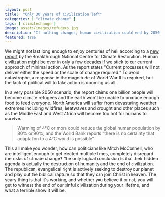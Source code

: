 ```yaml
---
layout: post
title:  "Only 30 years of Civilization left"
categories: [ "climate change" ]
tags: [ climatechange ]
image: assets/images/refugees.jpg
description: "If nothing changes, human civilization could end by 2050."
featured: true
---
```


We might not last long enough to enjoy centuries of hell according to a [new report](https://www.breakthroughonline.org.au/publications) by the Breakthrough National Centre for Climate Restoration. Human civilization might be over in only a few decades if we stick to our current approach of minimal action. As the report states "Current processes will not deliver either the speed or the scale of change required." To avoid catastrophe, a response in the magnitude of World War II is required, but the lack of political will to take action is dooming us all.

In a very possible 2050 scenario, the report claims one billion people will become climate refugees and the earth won't be unable to produce enough food to feed everyone. North America will suffer from devastating weather extremes including wildfires, heatwaves and drought and other places such as the Middle East and West Africa will become too hot for humans to survive.

>Warming of 4°C or more could reduce the global human population by 80% or 90%, and the World Bank reports “there is no certainty that adaptation to a 4°C world is possible”

This all make you wonder, how can politicians like Mitch McConnell, who are intelligent enough to get elected multiple times, completely disregard the risks of climate change? The only logical conclusion is that their hidden agenda is actually the destruction of humanity and the end of civilization. The republican, evangelical right is actively seeking to destroy our planet and play out the biblical rapture so that they can join Christ in heaven. The scary thing is that it's working, and whether you believe it or not, you will get to witness the end of our sinful civilization during your lifetime, and what a terrible show it will be. 

